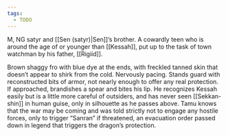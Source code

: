 ```yaml
---
tags:
  - TODO
---
```


M, NG satyr and [[Sen (satyr)|Sen]]’s brother. A cowardly teen who is around the age of or younger than [[Kessah]], put up to the task of town watchman by his father, [[Rigiid]]. 

Brown shaggy fro with blue dye at the ends, with freckled tanned skin that doesn’t appear to shirk from the cold. Nervously pacing. Stands guard with reconstructed bits of armor, not nearly enough to offer any real protection. If approached, brandishes a spear and bites his lip. He recognizes Kessah easily but is a little more careful of outsiders, and has never seen [[Sekkan-shin]] in human guise, only in silhouette as he passes above. Tamu knows that the war may be coming and was told strictly not to engage any hostile forces, only to trigger “Sanran” if threatened, an evacuation order passed down in legend that triggers the dragon’s protection.